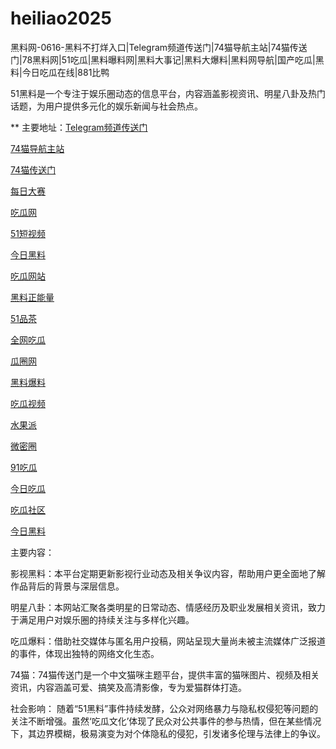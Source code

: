 # heiliao2025
黑料网-0616-黑料不打烊入口|Telegram频道传送门|74猫导航主站|74猫传送门|78黑料网|51吃瓜|黑料曝料网|黑料大事记|黑料大爆料|黑料网导航|国产吃瓜|黑料|今日吃瓜在线|881比鸭

51黑料是一个专注于娱乐圈动态的信息平台，内容涵盖影视资讯、明星八卦及热门话题，为用户提供多元化的娱乐新闻与社会热点。

** 主要地址：<a href="https://74mao.com/">Telegram频道传送门</a>

<a href="https://74mao.com/">74猫导航主站</a>

<a href="https://74mao.com/">74猫传送门</a>

<a href="https://pc1-26.pages.dev/">每日大赛</a>

<a href="https://cg1-39.pages.dev/">吃瓜网</a>

<a href="https://pc2-25.pages.dev/">51短视频</a>

<a href="https://pc10-24.pages.dev/">今日黑料</a>

<a href="https://cg1-27.pages.dev/">吃瓜网站</a>

<a href="https://cg8-12.pages.dev/">黑料正能量</a>

<a href="https://pc8-34.pages.dev/">51品茶</a>

<a href="https://cg4-21.pages.dev/">全网吃瓜</a>

<a href="https://cg6-21.pages.dev/">瓜圈网</a>

<a href="https://cg5-24.pages.dev/">黑料爆料</a>

<a href="https://cg9-07.pages.dev/">吃瓜视频</a>

<a href="https://shuiguopai05.pages.dev/">水果派</a>

<a href="https://weimiquan-5.pages.dev/">微密圈</a>

<a href="https://heiliaohongling.pages.dev/">91吃瓜</a>

<a href="https://91chiguajin.pages.dev/">今日吃瓜</a>

<a href="https://91chiguahei.pages.dev/">吃瓜社区</a>

<a href="https://heiliaochiguada.pages.dev/">今日黑料</a>

主要内容：

影视黑料：本平台定期更新影视行业动态及相关争议内容，帮助用户更全面地了解作品背后的背景与深层信息。

明星八卦：本网站汇聚各类明星的日常动态、情感经历及职业发展相关资讯，致力于满足用户对娱乐圈的持续关注与多样化兴趣。

吃瓜爆料：借助社交媒体与匿名用户投稿，网站呈现大量尚未被主流媒体广泛报道的事件，体现出独特的网络文化生态。

74猫：74猫传送门是一个中文猫咪主题平台，提供丰富的猫咪图片、视频及相关资讯，内容涵盖可爱、搞笑及高清影像，专为爱猫群体打造。

社会影响：
随着“51黑料”事件持续发酵，公众对网络暴力与隐私权侵犯等问题的关注不断增强。虽然‘吃瓜文化’体现了民众对公共事件的参与热情，但在某些情况下，其边界模糊，极易演变为对个体隐私的侵犯，引发诸多伦理与法律上的争议。
